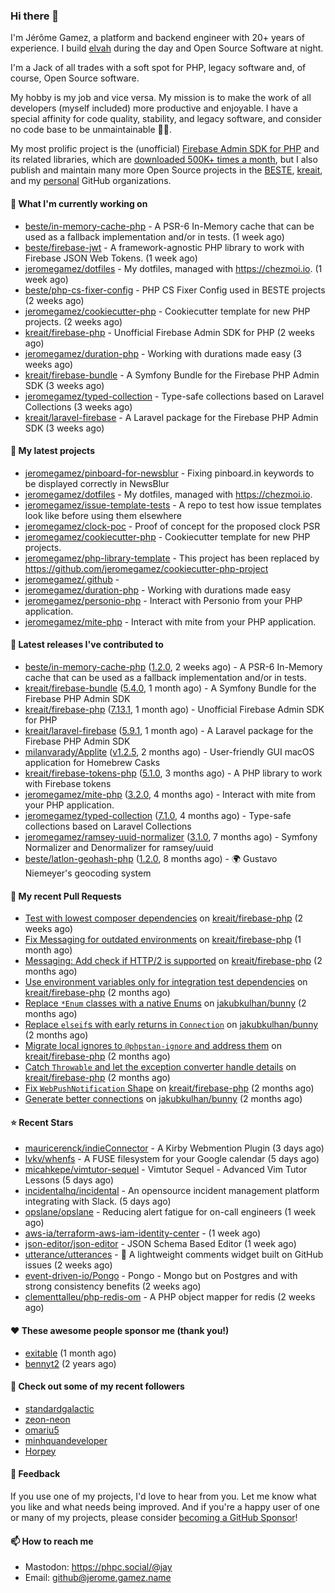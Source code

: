 ### Hi there 👋

I'm Jérôme Gamez, a platform and backend engineer with 20+ years of experience.
I build [elvah](https://www.elvah.de) during the day and Open Source Software
at night.

I'm a Jack of all trades with a soft spot for PHP, legacy software and,
of course, Open Source software.

My hobby is my job and vice versa. My mission is to make the work of all
developers (myself included) more productive and enjoyable.
I have a special affinity for code quality, stability, and legacy software,
and consider no code base to be unmaintainable 💪🏻.

My most prolific project is the (unofficial)
[Firebase Admin SDK for PHP](https://github.com/kreait/firebase-php) and its
related libraries, which are
[downloaded 500K+ times a month](https://packagist.org/packages/kreait/firebase-php/stats), but I also publish and maintain many more Open Source
projects in the [BESTE](https://github.com/beste),
[kreait](https://github.com/kreait), and my
[personal](https://github.com/jeromegamez) GitHub organizations.

#### 👷 What I'm currently working on

- [beste/in-memory-cache-php](https://github.com/beste/in-memory-cache-php) - A PSR-6 In-Memory cache that can be used as a fallback implementation and/or in tests. (1 week ago)
- [beste/firebase-jwt](https://github.com/beste/firebase-jwt) - A framework-agnostic PHP library to work with Firebase JSON Web Tokens. (1 week ago)
- [jeromegamez/dotfiles](https://github.com/jeromegamez/dotfiles) - My dotfiles, managed with https://chezmoi.io. (1 week ago)
- [beste/php-cs-fixer-config](https://github.com/beste/php-cs-fixer-config) - PHP CS Fixer Config used in BESTE projects (2 weeks ago)
- [jeromegamez/cookiecutter-php](https://github.com/jeromegamez/cookiecutter-php) - Cookiecutter template for new PHP projects. (2 weeks ago)
- [kreait/firebase-php](https://github.com/kreait/firebase-php) - Unofficial Firebase Admin SDK for PHP (2 weeks ago)
- [jeromegamez/duration-php](https://github.com/jeromegamez/duration-php) - Working with durations made easy (3 weeks ago)
- [kreait/firebase-bundle](https://github.com/kreait/firebase-bundle) - A Symfony Bundle for the Firebase PHP Admin SDK (3 weeks ago)
- [jeromegamez/typed-collection](https://github.com/jeromegamez/typed-collection) - Type-safe collections based on Laravel Collections (3 weeks ago)
- [kreait/laravel-firebase](https://github.com/kreait/laravel-firebase) - A Laravel package for the Firebase PHP Admin SDK (3 weeks ago)

#### 🌱 My latest projects

- [jeromegamez/pinboard-for-newsblur](https://github.com/jeromegamez/pinboard-for-newsblur) - Fixing pinboard.in keywords to be displayed correctly in NewsBlur
- [jeromegamez/dotfiles](https://github.com/jeromegamez/dotfiles) - My dotfiles, managed with https://chezmoi.io.
- [jeromegamez/issue-template-tests](https://github.com/jeromegamez/issue-template-tests) - A repo to test how issue templates look like before using them elsewhere
- [jeromegamez/clock-poc](https://github.com/jeromegamez/clock-poc) - Proof of concept for the proposed clock PSR
- [jeromegamez/cookiecutter-php](https://github.com/jeromegamez/cookiecutter-php) - Cookiecutter template for new PHP projects.
- [jeromegamez/php-library-template](https://github.com/jeromegamez/php-library-template) - This project has been replaced by https://github.com/jeromegamez/cookiecutter-php-project
- [jeromegamez/.github](https://github.com/jeromegamez/.github) - 
- [jeromegamez/duration-php](https://github.com/jeromegamez/duration-php) - Working with durations made easy
- [jeromegamez/personio-php](https://github.com/jeromegamez/personio-php) - Interact with Personio from your PHP application.
- [jeromegamez/mite-php](https://github.com/jeromegamez/mite-php) - Interact with mite from your PHP application.

#### 🔭 Latest releases I've contributed to

- [beste/in-memory-cache-php](https://github.com/beste/in-memory-cache-php) ([1.2.0](https://github.com/beste/in-memory-cache-php/releases/tag/1.2.0), 2 weeks ago) - A PSR-6 In-Memory cache that can be used as a fallback implementation and/or in tests.
- [kreait/firebase-bundle](https://github.com/kreait/firebase-bundle) ([5.4.0](https://github.com/kreait/firebase-bundle/releases/tag/5.4.0), 1 month ago) - A Symfony Bundle for the Firebase PHP Admin SDK
- [kreait/firebase-php](https://github.com/kreait/firebase-php) ([7.13.1](https://github.com/kreait/firebase-php/releases/tag/7.13.1), 1 month ago) - Unofficial Firebase Admin SDK for PHP
- [kreait/laravel-firebase](https://github.com/kreait/laravel-firebase) ([5.9.1](https://github.com/kreait/laravel-firebase/releases/tag/5.9.1), 1 month ago) - A Laravel package for the Firebase PHP Admin SDK
- [milanvarady/Applite](https://github.com/milanvarady/Applite) ([v1.2.5](https://github.com/milanvarady/Applite/releases/tag/v1.2.5), 2 months ago) - User-friendly GUI macOS application for Homebrew Casks
- [kreait/firebase-tokens-php](https://github.com/kreait/firebase-tokens-php) ([5.1.0](https://github.com/kreait/firebase-tokens-php/releases/tag/5.1.0), 3 months ago) - A PHP library to work with Firebase tokens
- [jeromegamez/mite-php](https://github.com/jeromegamez/mite-php) ([3.2.0](https://github.com/jeromegamez/mite-php/releases/tag/3.2.0), 4 months ago) - Interact with mite from your PHP application.
- [jeromegamez/typed-collection](https://github.com/jeromegamez/typed-collection) ([7.1.0](https://github.com/jeromegamez/typed-collection/releases/tag/7.1.0), 4 months ago) - Type-safe collections based on Laravel Collections
- [jeromegamez/ramsey-uuid-normalizer](https://github.com/jeromegamez/ramsey-uuid-normalizer) ([3.1.0](https://github.com/jeromegamez/ramsey-uuid-normalizer/releases/tag/3.1.0), 7 months ago) - Symfony Normalizer and Denormalizer for ramsey/uuid
- [beste/latlon-geohash-php](https://github.com/beste/latlon-geohash-php) ([1.2.0](https://github.com/beste/latlon-geohash-php/releases/tag/1.2.0), 8 months ago) - 🌍 Gustavo Niemeyer&#39;s geocoding system

#### 🔨 My recent Pull Requests

- [Test with lowest composer dependencies](https://github.com/kreait/firebase-php/pull/913) on [kreait/firebase-php](https://github.com/kreait/firebase-php) (2 weeks ago)
- [Fix Messaging for outdated environments](https://github.com/kreait/firebase-php/pull/908) on [kreait/firebase-php](https://github.com/kreait/firebase-php) (1 month ago)
- [Messaging: Add check if HTTP/2 is supported](https://github.com/kreait/firebase-php/pull/903) on [kreait/firebase-php](https://github.com/kreait/firebase-php) (2 months ago)
- [Use environment variables only for integration test dependencies](https://github.com/kreait/firebase-php/pull/901) on [kreait/firebase-php](https://github.com/kreait/firebase-php) (2 months ago)
- [Replace `*Enum` classes with a native Enums](https://github.com/jakubkulhan/bunny/pull/154) on [jakubkulhan/bunny](https://github.com/jakubkulhan/bunny) (2 months ago)
- [Replace `elseif`s with early returns in `Connection`](https://github.com/jakubkulhan/bunny/pull/153) on [jakubkulhan/bunny](https://github.com/jakubkulhan/bunny) (2 months ago)
- [Migrate local ignores to `@phpstan-ignore` and address them](https://github.com/kreait/firebase-php/pull/898) on [kreait/firebase-php](https://github.com/kreait/firebase-php) (2 months ago)
- [Catch `Throwable` and let the exception converter handle details](https://github.com/kreait/firebase-php/pull/896) on [kreait/firebase-php](https://github.com/kreait/firebase-php) (2 months ago)
- [Fix `WebPushNotification` Shape](https://github.com/kreait/firebase-php/pull/895) on [kreait/firebase-php](https://github.com/kreait/firebase-php) (2 months ago)
- [Generate better connections](https://github.com/jakubkulhan/bunny/pull/152) on [jakubkulhan/bunny](https://github.com/jakubkulhan/bunny) (2 months ago)

#### ⭐ Recent Stars

- [mauricerenck/indieConnector](https://github.com/mauricerenck/indieConnector) - A Kirby Webmention Plugin (3 days ago)
- [lvkv/whenfs](https://github.com/lvkv/whenfs) - A FUSE filesystem for your Google calendar (5 days ago)
- [micahkepe/vimtutor-sequel](https://github.com/micahkepe/vimtutor-sequel) - Vimtutor Sequel - Advanced Vim Tutor Lessons (5 days ago)
- [incidentalhq/incidental](https://github.com/incidentalhq/incidental) - An opensource incident management platform integrating with Slack. (5 days ago)
- [opslane/opslane](https://github.com/opslane/opslane) - Reducing alert fatigue for on-call engineers (1 week ago)
- [aws-ia/terraform-aws-iam-identity-center](https://github.com/aws-ia/terraform-aws-iam-identity-center) -  (1 week ago)
- [json-editor/json-editor](https://github.com/json-editor/json-editor) - JSON Schema Based Editor (1 week ago)
- [utterance/utterances](https://github.com/utterance/utterances) - :crystal_ball: A lightweight comments widget built on GitHub issues (2 weeks ago)
- [event-driven-io/Pongo](https://github.com/event-driven-io/Pongo) - Pongo - Mongo but on Postgres and with strong consistency benefits (2 weeks ago)
- [clementtalleu/php-redis-om](https://github.com/clementtalleu/php-redis-om) - A PHP object mapper for redis (2 weeks ago)

#### ❤️ These awesome people sponsor me (thank you!)

- [exitable](https://github.com/exitable) (1 month ago)
- [bennyt2](https://github.com/bennyt2) (2 years ago)

#### 👯 Check out some of my recent followers

- [standardgalactic](https://github.com/standardgalactic)
- [zeon-neon](https://github.com/zeon-neon)
- [omariu5](https://github.com/omariu5)
- [minhquandeveloper](https://github.com/minhquandeveloper)
- [Horpey](https://github.com/Horpey)

#### 💬 Feedback

If you use one of my projects, I'd love to hear from you. Let me know what you
like and what needs being improved. And if you're a happy user of one or
many of my projects, please consider
[becoming a GitHub Sponsor](https://github.com/sponsors/jeromegamez)!

#### 📫 How to reach me

- Mastodon: https://phpc.social/@jay
- Email: github@jerome.gamez.name
